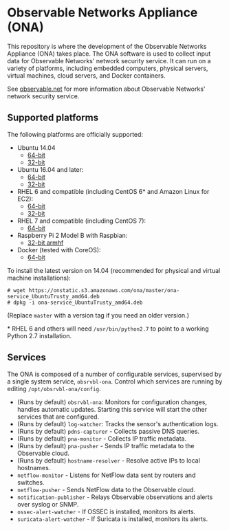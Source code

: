 # Observable Networks Appliance (ONA) #

This repository is where the development of the Observable Networks Appliance (ONA) takes place. The ONA software is used to collect input data for Observable Networks' network security service. It can run on a variety of platforms, including embedded computers, physical servers, virtual machines, cloud servers, and Docker containers.

See [observable.net](https://observable.net) for more information about Observable Networks' network security service.

## Supported platforms

The following platforms are officially supported:

* Ubuntu 14.04
    * [64-bit](https://onstatic.s3.amazonaws.com/ona/master/ona-service_UbuntuTrusty_amd64.deb)
    * [32-bit](https://onstatic.s3.amazonaws.com/ona/master/ona-service_UbuntuTrusty_i386.deb)
* Ubuntu 16.04 and later:
    * [64-bit](https://onstatic.s3.amazonaws.com/ona/master/ona-service_UbuntuVivid_amd64.deb)
    * [32-bit](https://onstatic.s3.amazonaws.com/ona/master/ona-service_UbuntuVivid_i386.deb)
* RHEL 6 and compatible (including CentOS 6* and Amazon Linux for EC2):
    * [64-bit](https://onstatic.s3.amazonaws.com/ona/master/ona-service_RHEL_6_amd64.rpm)
    * [32-bit](https://onstatic.s3.amazonaws.com/ona/master/ona-service_RHEL_6_i386.rpm)
* RHEL 7 and compatible (including CentOS 7):
    * [64-bit](https://onstatic.s3.amazonaws.com/ona/master/ona-service_RHEL_7_amd64.rpm)
* Raspberry Pi 2 Model B with Raspbian:
    * [32-bit armhf](https://onstatic.s3.amazonaws.com/ona/master/ona-service_RaspbianJessie_armhf.deb)
* Docker (tested with CoreOS):
    * [64-bit](https://github.com/obsrvbl/ona/blob/master/images/docker/Dockerfile)

To install the latest version on 14.04 (recommended for physical and virtual machine installations):

```
# wget https://onstatic.s3.amazonaws.com/ona/master/ona-service_UbuntuTrusty_amd64.deb
# dpkg -i ona-service_UbuntuTrusty_amd64.deb
```

(Replace `master` with a version tag if you need an older version.)

\* RHEL 6 and others will need `/usr/bin/python2.7` to point to a working Python 2.7 installation.

## Services

The ONA is composed of a number of configurable services, supervised by a single system service, `obsrvbl-ona`. Control which services are running by editing `/opt/obsrvbl-ona/config`.

* (Runs by default) `obsrvbl-ona`: Monitors for configuration changes, handles
  automatic updates. Starting this service will start the other services that are configured.
* (Runs by default) `log-watcher`: Tracks the sensor's authentication logs.
* (Runs by default) `pdns-capturer` - Collects passive DNS queries.
* (Runs by default) `pna-monitor` - Collects IP traffic metadata.
* (Runs by default) `pna-pusher` - Sends IP traffic metadata to the Observable cloud.
* (Runs by default) `hostname-resolver` - Resolve active IPs to local hostnames.
* `netflow-monitor` - Listens for NetFlow data sent by routers and switches.
* `netflow-pusher` - Sends NetFlow data to the Observable cloud.
* `notification-publisher` - Relays Observable observations and alerts over syslog or SNMP.
* `ossec-alert-watcher` - If OSSEC is installed, monitors its alerts.
* `suricata-alert-watcher` - If Suricata is installed, monitors its alerts.

